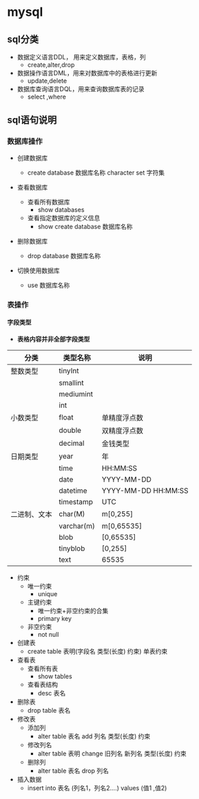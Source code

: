 # mysql

## sql分类

- 数据定义语言DDL， 用来定义数据库，表格，列
  - create,alter,drop
- 数据操作语言DML，用来对数据库中的表格进行更新
  - update,delete
- 数据库查询语言DQL，用来查询数据库表的记录
  - select ,where



## sql语句说明

### 数据库操作

- 创建数据库
  - create database 数据库名称 character set 字符集
- 查看数据库
  - 查看所有数据库
    - show databases
  - 查看指定数据库的定义信息
    - show create database 数据库名称
- 删除数据库
  - drop database 数据库名称

- 切换使用数据库
  - use 数据库名称

### 表操作

#### 字段类型

- **表格内容并非全部字段类型**

| 分类         | 类型名称   | 说明                |
| ------------ | ---------- | ------------------- |
| 整数类型     | tinyInt    |                     |
|              | smallint   |                     |
|              | mediumint  |                     |
|              | int        |                     |
| 小数类型     | float      | 单精度浮点数        |
|              | double     | 双精度浮点数        |
|              | decimal    | 金钱类型            |
| 日期类型     | year       | 年                  |
|              | time       | HH:MM:SS            |
|              | date       | YYYY-MM-DD          |
|              | datetime   | YYYY-MM-DD HH:MM:SS |
|              | timestamp  | UTC                 |
| 二进制、文本 | char(M)    | m[0,255]            |
|              | varchar(m) | m[0,65535]          |
|              | blob       | [0,65535]           |
|              | tinyblob   | [0,255]             |
|              | text       | 65535               |

- 约束
  - 唯一约束
    - unique
  - 主键约束
    - 唯一约束+非空约束的合集
    - primary key
  - 非空约束
    - not null
- 创建表
  - create table 表明(字段名 类型(长度) 约束) 单表约束
- 查看表
  - 查看所有表
    - show  tables
  - 查看表结构
    - desc 表名
- 删除表
  - drop table 表名
- 修改表
  - 添加列
    - alter table 表名	add 列名 类型(长度) 约束
  - 修改列名
    - alter table 表明 change 旧列名 新列名 类型(长度) 约束
  - 删除列
    - alter table 表名 drop 列名
- 插入数据
  - insert into 表名 (列名1，列名2....) values (值1 ,值2)